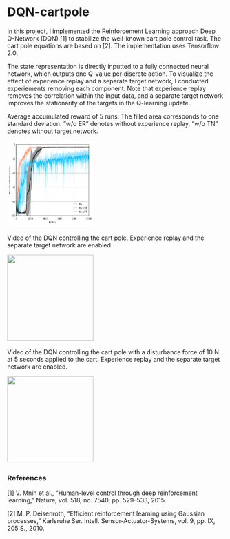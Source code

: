 # DQN-cartpole

In this project, I implemented the Reinforcement Learning approach Deep Q-Network (DQN) [1] to stabilize the well-known 
cart pole control task. The cart pole equations are based on [2]. The implementation uses Tensorflow 2.0.

The state representation is directly inputted to a fully connected neural network, which outputs one Q-value per 
discrete action. To visualize the effect of experience replay and a separate target network, I conducted experiements removing each 
component. Note that experience replay removes the correlation within the input data, and a separate target network
improves the stationarity of the targets in the Q-learning update.

Average accumulated reward of 5 runs. The filled area corresponds to one standard deviation.
”w/o  ER” denotes without experience replay, ”w/o TN” denotes without target network.

<img src="plots/DQN_avg_acc_reward.svg" width="200" height="200" />



Video of the DQN controlling the cart pole. Experience replay and the separate target network are enabled.

<img src="videos/DQN/DQN.mp4" width="200" height="200" />


Video of the DQN controlling the cart pole with a disturbance force of 10 N at 5 seconds applied to the cart. 
Experience replay and the separate target network are enabled.

<img src="videos/DQN/DQN_Disturbance10N.mp4" width="200" height="200" />


### References

[1] V. Mnih et al., “Human-level control through deep reinforcement learning,” Nature, vol. 518, no. 7540, pp. 529–533, 2015.

[2] M. P. Deisenroth, “Efficient reinforcement learning using Gaussian processes,” Karlsruhe Ser. Intell. Sensor-Actuator-Systems, vol. 9, pp. IX, 205 S., 2010.